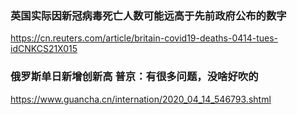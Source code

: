 ### 英国实际因新冠病毒死亡人数可能远高于先前政府公布的数字
https://cn.reuters.com/article/britain-covid19-deaths-0414-tues-idCNKCS21X015

### 俄罗斯单日新增创新高 普京：有很多问题，没啥好吹的
https://www.guancha.cn/internation/2020_04_14_546793.shtml
